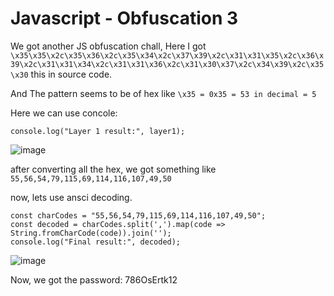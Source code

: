 # Javascript - Obfuscation 3

We got another JS obfuscation chall, Here I got `\x35\x35\x2c\x35\x36\x2c\x35\x34\x2c\x37\x39\x2c\x31\x31\x35\x2c\x36\x39\x2c\x31\x31\x34\x2c\x31\x31\x36\x2c\x31\x30\x37\x2c\x34\x39\x2c\x35\x30` this in source code. 

And The pattern seems to be of hex like 
`\x35 = 0x35 = 53 in decimal = 5`

Here we can use concole: 
```const layer1 = "\x35\x35\x2c\x35\x36\x2c\x35\x34\x2c\x37\x39\x2c\x31\x31\x35\x2c\x36\x39\x2c\x31\x31\x34\x2c\x31\x31\x36\x2c\x31\x30\x37\x2c\x34\x39\x2c\x35\x30";
console.log("Layer 1 result:", layer1);
```
<img  alt="image" src="https://github.com/user-attachments/assets/41cefbc0-1c8a-4c5b-9931-71dab85ec11f" />

after converting all the hex, we got something like `55,56,54,79,115,69,114,116,107,49,50`

now, lets use ansci decoding. 
```
const charCodes = "55,56,54,79,115,69,114,116,107,49,50";
const decoded = charCodes.split(',').map(code => String.fromCharCode(code)).join('');
console.log("Final result:", decoded);
```
<img alt="image" src="https://github.com/user-attachments/assets/b9074bf0-56b8-4c71-80e4-51713ea2febd" />

Now, we got the password: 786OsErtk12

